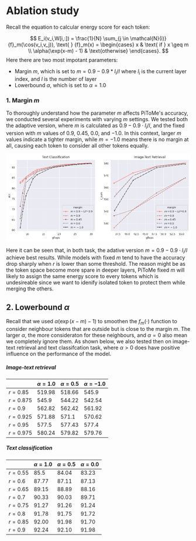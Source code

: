 

# Ablation study
Recall the equation to calcular energy score for each token: 

$$
 E_i(v_i,W[i,:]) = \frac{1}{N} \sum_{j \in \mathcal{N}(i)}  {f}_m(\cos(v_i,v_j)), \text{ } {f}_m(x) = \begin{cases}
            x  & \text{ if }  x \geq m \\
            \alpha(\exp(x-m) - 1) & \text{otherwise}
        \end{cases}. 
$$
Here there are two most impotant parameters:
- Margin $m$, which is set to $m=0.9 - 0.9 * l_i/l$ where $l_i$ is the current layer index, and $l$ is the number of layer
- Lowerbound $\alpha$, which is set to $\alpha=1.0$


### 1. Margin $m$ 

To thoroughly understand how the parameter $m$ affects PiToMe's accuracy, we conducted several experiments with varying $m$ settings. We tested both the adaptive version, where $m$ is calculated as $0.9 - 0.9 \cdot l_i/l$, and the fixed version with $m$ values of $0.9$, $0.45$, $0.0$, and $-1.0$. In this context, larger $m$ values indicate a tighter margin, while $m = -1.0$ means there is no margin at all, causing each token to consider all other tokens equally.

![Ablation study of parameter m ](figures/ablation_study_margin.png)

Here it can be seen that, in both task, the adative version $m=0.9 - 0.9 \cdot l_i/l$ achieve best results. While models with fixed $m$ tend to have the accuracy drop sharply when $r$ is lower than some threshold. The reason might be as the token space become more spare in deeper layers, PiToMe fixed $m$ will likely to assign the same energy score to every tokens which is undesireable since we want to idenify isolated token to protect them while merging the others. 

## 2. Lowerbound $\alpha$ 

Recall that we used $\alpha(\exp(x-m) - 1)$ to smoothen the $f_m(\cdot)$ function to consider neighbour tokens that are outside but is close to the margin $m$. The larger $\alpha$, the more consideraton for these neighbours, and $\alpha=0$ also mean we completely ignore them. As shown below, we also tested then on image-text retrieval and text classifcation task, where $\alpha > 0$ does have positive influence on the performance of the model.  
##### Image-text retrieval
| | $\alpha=1.0$ | $\alpha=0.5$ | $\alpha=-1.0$|
|----------|----------|----------|----------|
| $r=0.85$ | 519.98 | 518.66 |545.9|
| $r=0.875$ | 545.9 | 544.22 |542.54|
| $r=0.9$ |562.82 | 562.42| 561.92|
| $r=0.925$ | 571.88| 571.1 | 570.62 |
| $r=0.95$ | 577.5 | 577.43 | 577.4 |
| $r=0.975$ | 580.24 | 579.82| 579.76|

##### Text classification 


|  | $\alpha=1.0$ | $\alpha=0.5$ | $\alpha=0.0$|
|----------|----------|----------|----------|
| $r=0.55$ | 85.5| 84.04| 83.23 |
| $r=0.6$ | 87.77| 87.11 | 87.13|
| $r=0.65$ | 89.15| 88.89 | 88.16 |
| $r=0.7$ | 90.33| 90.03 | 89.71 |
| $r=0.75$ |91.27| 91.26 | 91.24 |
| $r=0.8$ | 91.78 | 91.75| 91.72 |
| $r=0.85$ | 92.00 | 91.98 | 91.70 |
| $r=0.9$ | 92.24 | 92.10 | 91.98 |


